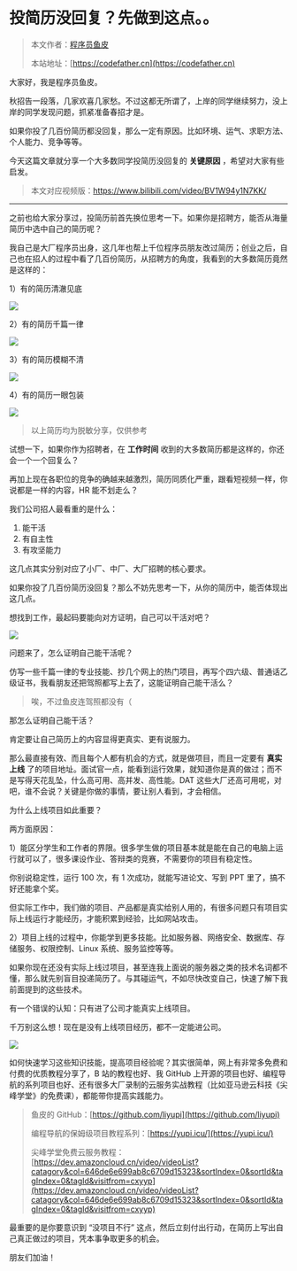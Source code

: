 # 投简历没回复？先做到这点。。

> 本文作者：[程序员鱼皮](https://yuyuanweb.feishu.cn/wiki/Abldw5WkjidySxkKxU2cQdAtnah)
>
> 本站地址：[https://codefather.cn](https://codefather.cn)

大家好，我是程序员鱼皮。

秋招告一段落，几家欢喜几家愁。不过这都无所谓了，上岸的同学继续努力，没上岸的同学发现问题，抓紧准备春招才是。

如果你投了几百份简历都没回复，那么一定有原因。比如环境、运气、求职方法、个人能力、竞争等等。

今天这篇文章就分享一个大多数同学投简历没回复的 **关键原因** ，希望对大家有些启发。

> 本文对应视频版：https://www.bilibili.com/video/BV1W94y1N7KK/



---



之前也给大家分享过，投简历前首先换位思考一下。如果你是招聘方，能否从海量简历中选中自己的简历呢？

我自己是大厂程序员出身，这几年也帮上千位程序员朋友改过简历；创业之后，自己也在招人的过程中看了几百份简历，从招聘方的角度，我看到的大多数简历竟然是这样的：

1）有的简历清澈见底

![](https://pic.yupi.icu/1/%E6%B8%85%E6%BE%88%E8%A7%81%E5%BA%95%E7%9A%84%E7%AE%80%E5%8E%86.png)

2）有的简历千篇一律

![](https://pic.yupi.icu/1/%E5%8D%83%E7%AF%87%E4%B8%80%E5%BE%8B%E7%9A%84%E7%AE%80%E5%8E%86.png)

3）有的简历模糊不清

![](https://pic.yupi.icu/1/%E6%A8%A1%E7%B3%8A%E4%B8%8D%E6%B8%85%E7%9A%84%E7%AE%80%E5%8E%862.png)

4）有的简历一眼包装

![](https://pic.yupi.icu/1/%E4%B8%80%E7%9C%BC%E5%8C%85%E8%A3%85.png)

> 以上简历均为脱敏分享，仅供参考



试想一下，如果你作为招聘者，在 **工作时间** 收到的大多数简历都是这样的，你还会一个一个回复么？

再加上现在各职位的竞争的确越来越激烈，简历同质化严重，跟看短视频一样，你说都是一样的内容，HR 能不划走么？

我们公司招人最看重的是什么：

1. 能干活
2. 有自主性
3. 有攻坚能力

这几点其实分别对应了小厂、中厂、大厂招聘的核心要求。

如果你投了几百份简历没回复？那么不妨先思考一下，从你的简历中，能否体现出这几点。

想找到工作，最起码要能向对方证明，自己可以干活对吧？

![](https://pic.yupi.icu/1/ff716ce99065d02558215714c20aa6d5.jpeg)

问题来了，怎么证明自己能干活呢？

仿写一些千篇一律的专业技能、抄几个网上的热门项目，再写个四六级、普通话乙级证书，我看朋友还把驾照都写上去了，这能证明自己能干活么？

> 唉，不过鱼皮连驾照都没有（



那怎么证明自己能干活？

肯定要让自己简历上的内容显得更真实、更有说服力。

那么最直接有效、而且每个人都有机会的方式，就是做项目，而且一定要有 **真实上线** 了的项目地址。面试官一点，能看到运行效果，就知道你是真的做过；而不是写得天花乱坠，什么高可用、高并发、高性能。DAT 这些大厂还高可用呢，对吧，谁不会说？关键是你做的事情，要让别人看到，才会相信。

为什么上线项目如此重要？

两方面原因：

1）能区分学生和工作者的界限。很多学生做的项目基本就是能在自己的电脑上运行就可以了，很多课设作业、答辩类的竞赛，不需要你的项目有稳定性。

你别说稳定性，运行 100 次，有 1 次成功，就能写进论文、写到 PPT 里了，搞不好还能拿个奖。

但实际工作中，我们做的项目、产品都是真实给别人用的，有很多问题只有项目实际上线运行才能经历，才能积累到经验，比如网站攻击。



2）项目上线的过程中，你能学到更多技能。比如服务器、网络安全、数据库、存储服务、权限控制、Linux 系统、服务监控等等。

如果你现在还没有实际上线过项目，甚至连我上面说的服务器之类的技术名词都不懂，那么就先别盲目投递简历了。与其碰运气，不如尽快改变自己，快速了解下我前面提到的这些技术。

有一个错误的认知：只有进了公司才能真实上线项目。

千万别这么想！现在是没有上线项目经历，都不一定能进公司。

![](https://pic.yupi.icu/1/image-20231216162732834.png)

如何快速学习这些知识技能，提高项目经验呢？其实很简单，网上有非常多免费和付费的优质教程分享了，B 站的教程也好、我 GitHub 上开源的项目也好、编程导航的系列项目也好、还有很多大厂录制的云服务实战教程（比如亚马逊云科技《尖峰学堂》的免费课），都能带你提高实践能力。

> 鱼皮的 GitHub：[https://github.com/liyupi](https://github.com/liyupi)
>
> 编程导航的保姆级项目教程系列：[https://yupi.icu/](https://yupi.icu/)
>
> 尖峰学堂免费云服务教程：[https://dev.amazoncloud.cn/video/videoList?catagory&col=646de6e699ab8c6709d15323&sortIndex=0&sortId&tagIndex=0&tagId&visitfrom=cxyyp](https://dev.amazoncloud.cn/video/videoList?catagory&col=646de6e699ab8c6709d15323&sortIndex=0&sortId&tagIndex=0&tagId&visitfrom=cxyyp)



最重要的是你要意识到 “没项目不行” 这点，然后立刻付出行动，在简历上写出自己真正做过的项目，凭本事争取更多的机会。

朋友们加油！